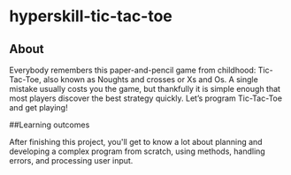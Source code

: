 # hyperskill-tic-tac-toe

## About

Everybody remembers this paper-and-pencil game from childhood: Tic-Tac-Toe, also known as Noughts and crosses or Xs and Os. A single mistake usually costs you the game, but thankfully it is simple enough that most players discover the best strategy quickly. Let’s program Tic-Tac-Toe and get playing!

##Learning outcomes

After finishing this project, you'll get to know a lot about planning and developing a complex program from scratch, using methods, handling errors, and processing user input.

